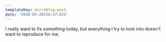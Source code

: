 ```yaml
---
templateKey: microblog-post
date: '2018-03-20T20:57:52Z'
---
```


I really want to fix _something_ today, but everything I try to look into doesn't want to reproduce for me.

